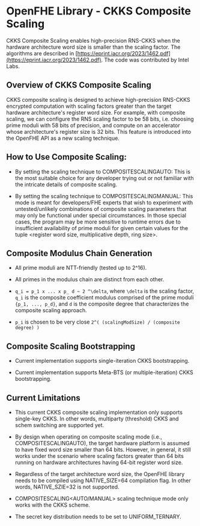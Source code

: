 OpenFHE Library - CKKS Composite Scaling
=====================================================================================================

CKKS Composite Scaling enables high-precision RNS-CKKS when the hardware architecture word size is smaller than the scaling factor. The algorithms are described in [https://eprint.iacr.org/2023/1462.pdf](https://eprint.iacr.org/2023/1462.pdf). The code was contributed by Intel Labs.

## Overview of CKKS Composite Scaling

CKKS composite scaling is designed to achieve high-precision RNS-CKKS encrypted computation with scaling factors greater than the target hardware architecture's register word size. For example, with composite scaling, we can configure the RNS scaling factor to be 58 bits, i.e. choosing prime moduli with 58 bits of precision, and compute on an accelerator whose architecture's register size is 32 bits. This feature is introduced into the OpenFHE API as a new scaling technique.

## How to Use Composite Scaling:

- By setting the scaling technique to COMPOSITESCALINGAUTO: This is the most suitable choice for any developer trying out or not familiar with the intricate details of composite scaling.

- By setting the scaling technique to COMPOSITESCALINGMANUAL: This mode is meant for developers/FHE experts that wish to experiment with untested/unlikely combinations of composite scaling parameters that may only be functional under special circumstances. In those special cases, the program may be more sensitive to runtime errors due to insufficient availability of prime moduli for given certain values for the tuple <register word size, multiplicative depth, ring size>.

## Composite Modulus Chain Generation

- All prime moduli are NTT-friendly (tested up to 2^16).
- All primes in the modulus chain are distinct from each other.

- `q_i = p_1 x ... x p_ d ~ 2 ^\delta`, where `\delta` is the scaling factor, `q_i` is the composite coefficient modulus comprised of the prime moduli `{p_1, ..., p_d}`, and `d` is the composite degree that characterizes the composite scaling approach.

- `p_i` is chosen to be very close `2^( (scalingModSize) / (composite degree) )`

## Composite Scaling Bootstrapping

- Current implementation supports single-iteration CKKS bootstrapping.

- Current implementation supports Meta-BTS (or multiple-iteration) CKKS bootstrapping.

## Current Limitations

- This current CKKS composite scaling implementation only supports single-key CKKS. In other words, multiparty (threshold) CKKS and schem switching are supported yet.

- By design when operating on composite scaling mode (i.e., COMPOSITESCALINGAUTO), the target hardware platform is assumed to have fixed word size smaller than 64 bits. However, in general, it still works under the scenario where scaling factors greater than 64 bits running on hardware architectures having 64-bit register word size.

- Regardless of the target architecture word size, the OpenFHE library needs to be compiled using NATIVE_SIZE=64 compilation flag. In other words, NATIVE_SZIE=32 is not supported.

- COMPOSITESCALING<AUTO/MANUAL> scaling technique mode only works with the CKKS scheme.

- The secret key distribution needs to be set to UNIFORM_TERNARY.
